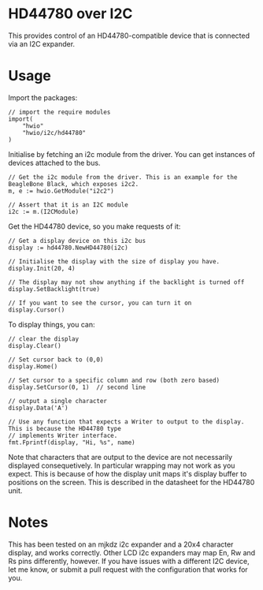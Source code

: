 # HD44780 over I2C

This provides control of an HD44780-compatible device that is connected via an I2C expander.

# Usage

Import the packages:

	// import the require modules
	import(
		"hwio"
		"hwio/i2c/hd44780"
	)

Initialise by fetching an i2c module from the driver. You can get instances of devices attached to
the bus.

	// Get the i2c module from the driver. This is an example for the BeagleBone Black, which exposes i2c2.
	m, e := hwio.GetModule("i2c2")

	// Assert that it is an I2C module
	i2c := m.(I2CModule)


Get the HD44780 device, so you make requests of it:

	// Get a display device on this i2c bus
	display := hd44780.NewHD44780(i2c)

	// Initialise the display with the size of display you have.
	display.Init(20, 4)

	// The display may not show anything if the backlight is turned off
	display.SetBacklight(true)

	// If you want to see the cursor, you can turn it on
	display.Cursor()

To display things, you can:

	// clear the display
	display.Clear()

	// Set cursor back to (0,0)
	display.Home()

	// Set cursor to a specific column and row (both zero based)
	display.SetCursor(0, 1)  // second line

	// output a single character
	display.Data('A')

	// Use any function that expects a Writer to output to the display. This is because the HD44780 type
	// implements Writer interface.
	fmt.Fprintf(display, "Hi, %s", name)

Note that characters that are output to the device are not necessarily displayed consequetively. In particular wrapping may not work
as you expect. This is because of how the display unit maps it's display buffer to positions on the screen. This is described in
the datasheet for the HD44780 unit.

# Notes

This has been tested on an mjkdz i2c expander and a 20x4 character display, and works correctly. Other LCD i2c expanders
may map En, Rw and Rs pins differently, however. If you have issues with a different I2C device, let me know, or submit
a pull request with the configuration that works for you.
